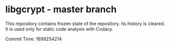 # libgcrypt - master branch

This repository contains frozen state of the repository.
Its history is cleared. It is used only for static code
analysis with Codacy.

Commit Time: 1699254214